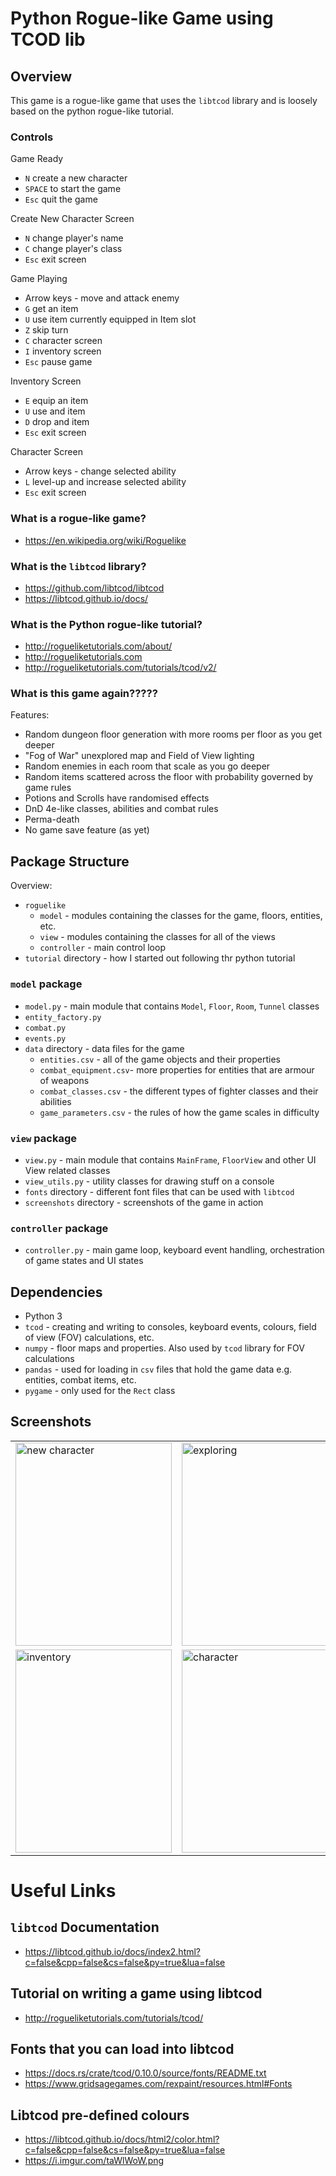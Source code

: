 # Python Rogue-like Game using TCOD lib
## Overview
This game is a rogue-like game that uses the `libtcod` library and is loosely based on the python rogue-like tutorial.

### Controls
Game Ready
* `N` create a new character
* `SPACE` to start the game
* `Esc` quit the game

Create New Character Screen
* `N` change player's name
* `C` change player's class
* `Esc` exit screen

Game Playing
* Arrow keys - move and attack enemy
* `G` get an item
* `U` use item currently equipped in Item slot
* `Z` skip turn
* `C` character screen
* `I` inventory screen
* `Esc` pause game

Inventory Screen
* `E` equip an item
* `U` use and item
* `D` drop and item
* `Esc` exit screen

Character Screen
* Arrow keys - change selected ability
* `L` level-up and increase selected ability
* `Esc` exit screen

### What is a rogue-like game?

* https://en.wikipedia.org/wiki/Roguelike

### What is the `libtcod` library?

* https://github.com/libtcod/libtcod
* https://libtcod.github.io/docs/

### What is the Python rogue-like tutorial? 

* http://rogueliketutorials.com/about/
* http://rogueliketutorials.com
* http://rogueliketutorials.com/tutorials/tcod/v2/

### What is this game again?????
Features:
* Random dungeon floor generation with more rooms per floor as you get deeper
* "Fog of War" unexplored map and Field of View lighting
* Random enemies in each room that scale as you go deeper
* Random items scattered across the floor with probability governed by game rules
* Potions and Scrolls have randomised effects
* DnD 4e-like classes, abilities and combat rules
* Perma-death
* No game save feature (as yet)

## Package Structure
Overview:
* `roguelike`
    * `model` - modules containing the classes for the game, floors, entities, etc.
    * `view` - modules containing the classes for all of the views
    * `controller` - main control loop
* `tutorial` directory - how I started out following thr python tutorial    

### `model` package
* `model.py` - main module that contains `Model`, `Floor`, `Room`, `Tunnel` classes 
* `entity_factory.py`
* `combat.py`
* `events.py`
* `data` directory - data files for the game
    * `entities.csv` - all of the game objects and their properties
    * `combat_equipment.csv`- more properties for entities that are armour of weapons
    * `combat_classes.csv` - the different types of fighter classes and their abilities
    * `game_parameters.csv` - the rules of how the game scales in difficulty

### `view` package
* `view.py` - main module that contains `MainFrame`, `FloorView` and other UI View related classes
* `view_utils.py` - utility classes for drawing stuff on a console
* `fonts` directory - different font files that can be used with `libtcod`
* `screenshots` directory - screenshots of the game in action

### `controller` package
* `controller.py` - main game loop, keyboard event handling, orchestration of game states and UI states

## Dependencies
* Python 3
* `tcod` - creating and writing to consoles, keyboard events, colours, field of view (FOV) calculations, etc.
* `numpy` - floor maps and properties.  Also used by `tcod` library for FOV calculations
* `pandas` - used for loading in `csv` files that hold the game data e.g. entities, combat items, etc.
* `pygame` - only used for the `Rect` class

## Screenshots

<table>
<tr>
<td>
<img height=325 width=250 src="https://raw.githubusercontent.com/kwoolter/roguelike/master/roguelike/view/screenshots/new_character.JPG" alt="new character">
</td>
<td>
<img height=325 width=250 src="https://raw.githubusercontent.com/kwoolter/roguelike/master/roguelike/view/screenshots/floor1.JPG" alt="exploring">
</td>
</tr>
<tr>
<td>
<img height=325 width=250 src="https://raw.githubusercontent.com/kwoolter/roguelike/master/roguelike/view/screenshots/inventory.JPG" alt="inventory">
</td>
<td>
<img height=325 width=250 src="https://raw.githubusercontent.com/kwoolter/roguelike/master/roguelike/view/screenshots/character.JPG" alt="character">
</td>
</tr>
</table>


# Useful Links

## `libtcod` Documentation
* https://libtcod.github.io/docs/index2.html?c=false&cpp=false&cs=false&py=true&lua=false

## Tutorial on writing a game using libtcod
* http://rogueliketutorials.com/tutorials/tcod/

## Fonts that you can load into libtcod
* https://docs.rs/crate/tcod/0.10.0/source/fonts/README.txt
* https://www.gridsagegames.com/rexpaint/resources.html#Fonts

## Libtcod pre-defined colours
* https://libtcod.github.io/docs/html2/color.html?c=false&cpp=false&cs=false&py=true&lua=false
* https://i.imgur.com/taWlWoW.png
